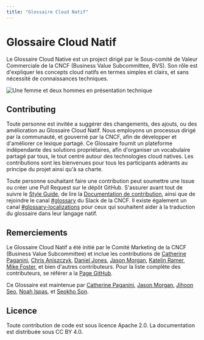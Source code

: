 ```yaml
---
title: "Glossaire Cloud Natif"
---
```


# Glossaire Cloud Natif

Le Glossaire Cloud Native est un project dirigé par le Sous-comité de Valeur Commerciale de la CNCF (Business Value Subcommittee, BVS).
Son rôle est d'expliquer les concepts cloud natifs en termes simples et clairs, et sans nécessité de connaissances techniques.

<p><img class="mt-5" src="/images/homepage/stage.jpg" alt="Une femme et deux hommes en présentation technique"></p>

## Contributing

Toute personne est invitée a suggérer des changements, des ajouts, ou des amélioration au Glossaire Cloud Natif.
Nous employons un processus dirigé par la communauté, et gouverné par la CNCF, afin de développer et d'améliorer ce lexique partagé.
Ce Glossaire fournit un plateforme indépendante des solutions propriétaires, afin d'organiser un vocabulaire partagé par tous, le tout centré autour des technologies cloud natives.
Les contributions sont les bienvenues pour tous les participants adérants au principe du projet ainsi qu'à sa charte.

Toute personne souhaitant faire une contribution peut soumettre une Issue ou créer une Pull Request sur le dépôt GitHub.
S'assurer avant tout de suivre le [Style Guide](/style-guide/), de lire la [Documentation de contribution](/contribute/), ainsi que de rejoindre le canal [#glossary](https://cloud-native.slack.com/archives/C02TX20MQBB) du Slack de la CNCF.
Il existe également un canal [#glossary-localizations](https://cloud-native.slack.com/archives/C02N2RGFXDF) pour ceux qui souhaitent aider à la traduction du glossaire dans leur langage natif.

## Remerciements

Le Glossaire Cloud Natif a été initié par le Comité Marketing de la CNCF (Business Value Subcommittee) et inclue les contributions de
[Catherine Paganini](https://www.linkedin.com/in/catherinepaganini/en/), 
[Chris Aniszczyk](https://www.linkedin.com/in/caniszczyk/), 
[Daniel Jones](https://www.linkedin.com/in/danieljoneseb/?originalSubdomain=uk), 
[Jason Morgan](https://www.linkedin.com/in/jasonmorgan2/), 
[Katelin Ramer](https://www.linkedin.com/in/katelinramer/), 
[Mike Foster](https://www.linkedin.com/in/mfosterche/?originalSubdomain=ca), 
et bien d'autres contributeurs.
Pour la liste complète des contributeurs, se référer a la [Page GitHub](https://github.com/cncf/glossary/graphs/contributors).

Ce Glossaire est maintenue par
[Catherine Paganini](https://www.linkedin.com/in/catherinepaganini/en/), 
[Jason Morgan](https://www.linkedin.com/in/jasonmorgan2/), 
[Jihoon Seo](https://www.linkedin.com/in/jihoon-seo/), 
[Noah Ispas](https://www.linkedin.com/in/noah-ispas-0665b42a/), 
et [Seokho Son](https://www.linkedin.com/in/seokho-son/).

## Licence

Toute contribution de code est sous licence Apache 2.0.
La documentation est distribuée sous CC BY 4.0.
